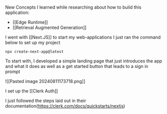 


New Concepts I learned while researching about how to build this application:
- [[Edge Runtime]]
- [[Retrieval Augmented Generation]] 


I went with [[Next.JS]] to start my web-applications
I just ran the command below to set up my project 

```
npx create-next-app@latest
```

To start with, I developed a simple landing page that just introduces the app and what it does as well as a get started button that leads to a sign in prompt

![[Pasted image 20240811173718.png]]



I set up the [[Clerk Auth]]

I just followed the steps laid out in their documentation(https://clerk.com/docs/quickstarts/nextjs)


